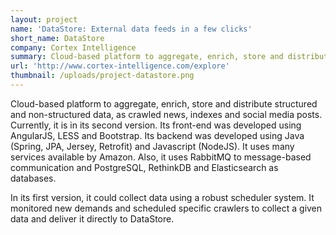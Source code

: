 ```yaml
---
layout: project
name: 'DataStore: External data feeds in a few clicks'
short_name: DataStore
company: Cortex Intelligence
summary: Cloud-based platform to aggregate, enrich, store and distribute structured and non-structured data, as crawled news, indexes and social media posts.
url: 'http://www.cortex-intelligence.com/explore'
thumbnail: /uploads/project-datastore.png
---
```

Cloud-based platform to aggregate, enrich, store and distribute structured and
non-structured data, as crawled news, indexes and social media posts.
Currently, it is in its second version. Its front-end was developed using
AngularJS, LESS and Bootstrap. Its backend was developed using Java (Spring,
JPA, Jersey, Retrofit) and Javascript (NodeJS). It uses many services
available by Amazon. Also, it uses RabbitMQ to message-based communication and
PostgreSQL, RethinkDB and Elasticsearch as databases.


In its first version, it could collect data using a robust scheduler system.
It monitored new demands and scheduled specific crawlers to collect a given
data and deliver it directly to DataStore.

